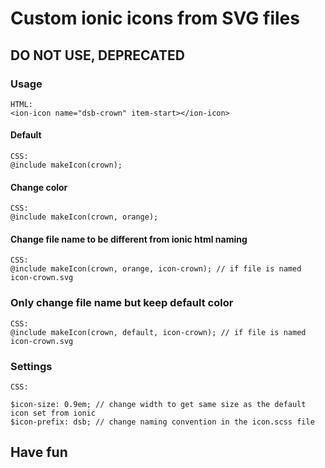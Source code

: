 # Custom ionic icons from SVG files

## DO NOT USE, DEPRECATED

### Usage
```
HTML:
<ion-icon name="dsb-crown" item-start></ion-icon>
```

#### Default
```
CSS:
@include makeIcon(crown);
```

#### Change color
```
CSS:
@include makeIcon(crown, orange);
```

#### Change file name to be different from ionic html naming
```
CSS:
@include makeIcon(crown, orange, icon-crown); // if file is named icon-crown.svg
```

### Only change file name but keep default color
```
CSS:
@include makeIcon(crown, default, icon-crown); // if file is named icon-crown.svg
```

### Settings
```
CSS:

$icon-size: 0.9em; // change width to get same size as the default icon set from ionic
$icon-prefix: dsb; // change naming convention in the icon.scss file
```


## Have fun 
